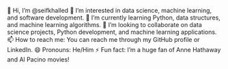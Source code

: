 👋 Hi, I’m @seifkhalled
👀 I’m interested in data science, machine learning, and software development.
🌱 I’m currently learning Python, data structures, and machine learning algorithms.
💞️ I’m looking to collaborate on data science projects, Python development, and machine learning applications.
📫 How to reach me: You can reach me through my GitHub profile or LinkedIn.
😄 Pronouns: He/Him
⚡ Fun fact: I’m a huge fan of Anne Hathaway and Al Pacino movies!

<!---
seifkhalled/seifkhalled is a ✨ special ✨ repository because its `README.md` (this file) appears on your GitHub profile.
You can click the Preview link to take a look at your changes.
--->
